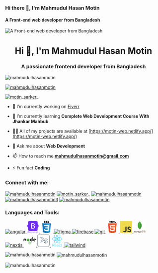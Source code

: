 ### Hi there 👋, I'm Mahmudul Hasan Motin
#### A Front-end web developer from Bangladesh
![A Front-end web developer from Bangladesh](https://pbs.twimg.com/profile_banners/1743599645388148736/1714334528/1500x500)



<h1 align="center">Hi 👋, I'm Mahmudul Hasan Motin</h1>
<h3 align="center">A passionate frontend developer from Bangladesh</h3>



<p align="left"> <img src="https://komarev.com/ghpvc/?username=mahmudulhasanmotin&label=Profile%20views&color=0e75b6&style=flat" alt="mahmudulhasanmotin" /> </p>

<p align="left"> <a href="https://github.com/ryo-ma/github-profile-trophy"><img src="https://github-profile-trophy.vercel.app/?username=mahmudulhasanmotin" alt="mahmudulhasanmotin" /></a> </p>

<p align="left"> <a href="https://twitter.com/motin_sarker_" target="blank"><img src="https://img.shields.io/twitter/follow/motin_sarker_?logo=twitter&style=for-the-badge" alt="motin_sarker_" /></a> </p>

- 🔭 I’m currently working on [Fiverr](https://www.fiverr.com/motin_sarker)

- 🌱 I’m currently learning **Complete Web Development Course With Jhankar Mahbub**

- 👨‍💻 All of my projects are available at [https://motin-web.netlify.app/](https://motin-web.netlify.app/)

- 💬 Ask me about **Web Development**

- 📫 How to reach me **mahmudulhasanmotin@gmail.com**

- ⚡ Fun fact **Coding**

<h3 align="left">Connect with me:</h3>
<p align="left">
<a href="https://dev.to/mahmudulhasanmotin" target="blank"><img align="center" src="https://raw.githubusercontent.com/rahuldkjain/github-profile-readme-generator/master/src/images/icons/Social/devto.svg" alt="mahmudulhasanmotin" height="30" width="40" /></a>
<a href="https://twitter.com/motin_sarker_" target="blank"><img align="center" src="https://raw.githubusercontent.com/rahuldkjain/github-profile-readme-generator/master/src/images/icons/Social/twitter.svg" alt="motin_sarker_" height="30" width="40" /></a>
<a href="https://linkedin.com/in/mahmudulhasanmotin" target="blank"><img align="center" src="https://raw.githubusercontent.com/rahuldkjain/github-profile-readme-generator/master/src/images/icons/Social/linked-in-alt.svg" alt="mahmudulhasanmotin" height="30" width="40" /></a>
<a href="https://fb.com/mahmudulhasanmotin3" target="blank"><img align="center" src="https://raw.githubusercontent.com/rahuldkjain/github-profile-readme-generator/master/src/images/icons/Social/facebook.svg" alt="mahmudulhasanmotin3" height="30" width="40" /></a>
<a href="https://instagram.com/mahmudulhasanmotin" target="blank"><img align="center" src="https://raw.githubusercontent.com/rahuldkjain/github-profile-readme-generator/master/src/images/icons/Social/instagram.svg" alt="mahmudulhasanmotin" height="30" width="40" /></a>
</p>

<h3 align="left">Languages and Tools:</h3>
<p align="left"> <a href="https://angular.io" target="_blank" rel="noreferrer"> <img src="https://angular.io/assets/images/logos/angular/angular.svg" alt="angular" width="40" height="40"/> </a> <a href="https://getbootstrap.com" target="_blank" rel="noreferrer"> <img src="https://raw.githubusercontent.com/devicons/devicon/master/icons/bootstrap/bootstrap-plain-wordmark.svg" alt="bootstrap" width="40" height="40"/> </a> <a href="https://www.w3schools.com/css/" target="_blank" rel="noreferrer"> <img src="https://raw.githubusercontent.com/devicons/devicon/master/icons/css3/css3-original-wordmark.svg" alt="css3" width="40" height="40"/> </a> <a href="https://www.figma.com/" target="_blank" rel="noreferrer"> <img src="https://www.vectorlogo.zone/logos/figma/figma-icon.svg" alt="figma" width="40" height="40"/> </a> <a href="https://firebase.google.com/" target="_blank" rel="noreferrer"> <img src="https://www.vectorlogo.zone/logos/firebase/firebase-icon.svg" alt="firebase" width="40" height="40"/> </a> <a href="https://git-scm.com/" target="_blank" rel="noreferrer"> <img src="https://www.vectorlogo.zone/logos/git-scm/git-scm-icon.svg" alt="git" width="40" height="40"/> </a> <a href="https://www.w3.org/html/" target="_blank" rel="noreferrer"> <img src="https://raw.githubusercontent.com/devicons/devicon/master/icons/html5/html5-original-wordmark.svg" alt="html5" width="40" height="40"/> </a> <a href="https://developer.mozilla.org/en-US/docs/Web/JavaScript" target="_blank" rel="noreferrer"> <img src="https://raw.githubusercontent.com/devicons/devicon/master/icons/javascript/javascript-original.svg" alt="javascript" width="40" height="40"/> </a> <a href="https://www.mongodb.com/" target="_blank" rel="noreferrer"> <img src="https://raw.githubusercontent.com/devicons/devicon/master/icons/mongodb/mongodb-original-wordmark.svg" alt="mongodb" width="40" height="40"/> </a> <a href="https://nextjs.org/" target="_blank" rel="noreferrer"> <img src="https://cdn.worldvectorlogo.com/logos/nextjs-2.svg" alt="nextjs" width="40" height="40"/> </a> <a href="https://nodejs.org" target="_blank" rel="noreferrer"> <img src="https://raw.githubusercontent.com/devicons/devicon/master/icons/nodejs/nodejs-original-wordmark.svg" alt="nodejs" width="40" height="40"/> </a> <a href="https://www.photoshop.com/en" target="_blank" rel="noreferrer"> <img src="https://raw.githubusercontent.com/devicons/devicon/master/icons/photoshop/photoshop-line.svg" alt="photoshop" width="40" height="40"/> </a> <a href="https://reactjs.org/" target="_blank" rel="noreferrer"> <img src="https://raw.githubusercontent.com/devicons/devicon/master/icons/react/react-original-wordmark.svg" alt="react" width="40" height="40"/> </a> <a href="https://tailwindcss.com/" target="_blank" rel="noreferrer"> <img src="https://www.vectorlogo.zone/logos/tailwindcss/tailwindcss-icon.svg" alt="tailwind" width="40" height="40"/> </a> </p>

<p><img align="left" src="https://github-readme-stats.vercel.app/api/top-langs?username=mahmudulhasanmotin&show_icons=true&locale=en&layout=compact" alt="mahmudulhasanmotin" /></p>

<p>&nbsp;<img align="center" src="https://github-readme-stats.vercel.app/api?username=mahmudulhasanmotin&show_icons=true&locale=en" alt="mahmudulhasanmotin" /></p>

<p><img align="center" src="https://github-readme-streak-stats.herokuapp.com/?user=mahmudulhasanmotin&" alt="mahmudulhasanmotin" /></p>
